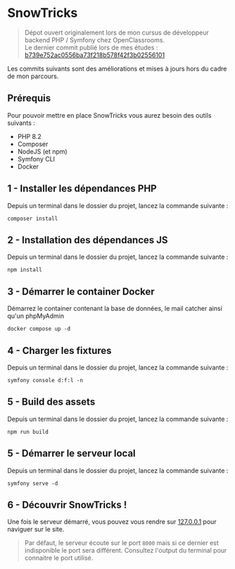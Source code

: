 # SnowTricks

> Dépot ouvert originalement lors de mon cursus de développeur backend PHP / Symfony chez OpenClassrooms.  
> Le dernier commit publié lors de mes études : [b739e752ac0556ba73f218b578f42f3b02556101](https://github.com/leomoille/SnowTricks/commit/0e1e231fb126fcc1dbd4259d4e34db4cd59b899f)

Les commits suivants sont des améliorations et mises à jours hors du cadre de mon parcours.

## Prérequis

Pour pouvoir mettre en place SnowTricks vous aurez besoin des outils suivants : 

- PHP 8.2
- Composer
- NodeJS (et npm)
- Symfony CLI
- Docker

## 1 - Installer les dépendances PHP

Depuis un terminal dans le dossier du projet, lancez la commande suivante :

```shell
composer install
```

## 2 - Installation des dépendances JS

Depuis un terminal dans le dossier du projet, lancez la commande suivante :

```shell
npm install
```

## 3 - Démarrer le container Docker

Démarrez le container contenant la base de données, le mail catcher ainsi qu'un phpMyAdmin

```shell
docker compose up -d
```

## 4 - Charger les fixtures

Depuis un terminal dans le dossier du projet, lancez la commande suivante :

```shell
symfony console d:f:l -n
```

## 5 - Build des assets

Depuis un terminal dans le dossier du projet, lancez la commande suivante :

```shell
npm run build
```

## 5 - Démarrer le serveur local

Depuis un terminal dans le dossier du projet, lancez la commande suivante :

```shell
symfony serve -d
```

## 6 - Découvrir SnowTricks !

Une fois le serveur démarré, vous pouvez vous rendre sur [127.0.0.1](http://127.0.0.1) pour naviguer sur le site.

> Par défaut, le serveur écoute sur le port `8000` mais si ce dernier est indisponible le port sera différent. Consultez l'output du terminal pour connaitre le port utilisé.
